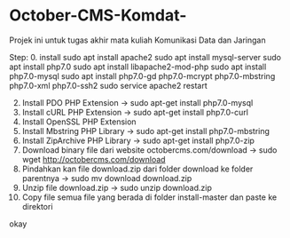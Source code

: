 # October-CMS-Komdat-
Projek ini untuk tugas akhir mata kuliah Komunikasi Data dan Jaringan


Step:
0.  install 
    sudo apt install apache2
    sudo apt install mysql-server
    sudo apt install php7.0
    sudo apt install libapache2-mod-php
    sudo apt install php7.0-mysql
    sudo apt install php7.0-gd php7.0-mcrypt php7.0-mbstring php7.0-xml php7.0-ssh2
    sudo service apache2 restart
    
2. Install PDO PHP Extension -> sudo apt-get install php7.0-mysql 
3. Install cURL PHP Extension -> sudo apt-get install php7.0-curl
4. Install OpenSSL PHP Extension 
5. Install Mbstring PHP Library -> sudo apt-get install php7.0-mbstring
6. Install ZipArchive PHP Library -> sudo apt-get install php7.0-zip
8. Download binary file dari website octobercms.com/download -> sudo wget http://octobercms.com/download
9. Pindahkan kan file download.zip dari folder download ke folder parentnya -> sudo mv download download.zip
10. Unzip file download.zip -> sudo unzip download.zip
11. Copy file semua file yang berada di folder install-master dan paste ke direktori

okay

